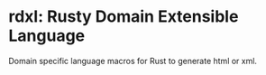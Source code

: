 # rdxl: Rusty Domain Extensible Language

Domain specific language macros for Rust to generate html or xml.
